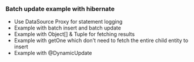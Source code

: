 ### Batch update example with hibernate
- Use DataSource Proxy for statement logging
- Example with batch insert and batch update
- Example with Object[] & Tuple for fetching results
- Example with getOne which don't need to fetch the entire child entity to insert
- Example with @DynamicUpdate